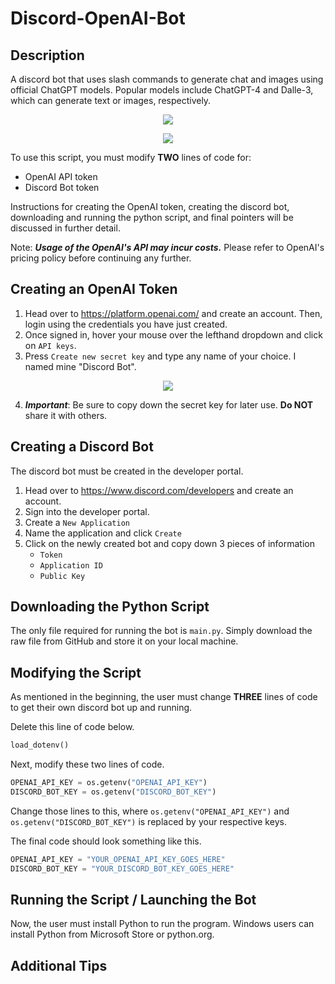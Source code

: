 # Discord-OpenAI-Bot
## Description
A discord bot that uses slash commands to generate chat and images using official ChatGPT models.
Popular models include ChatGPT-4 and Dalle-3, which can generate text or images, respectively.
<p align="center">
  <img src= "https://github.com/Ronaldrc/Discord-OpenAI-Bot/assets/107775094/863604b5-de07-41c4-872f-073faa3ed0ae"/>
</p>

<p align="center">
   <img src= "https://github.com/Ronaldrc/Discord-OpenAI-Bot/assets/107775094/7b75342e-90ff-4f55-93d0-8f138770242f"/>
</p>

To use this script, you must modify **TWO** lines of code for: 
- OpenAI API token
- Discord Bot token

Instructions for creating the OpenAI token, creating the discord bot, downloading and running the python script, and final pointers will be discussed in further detail.

Note: ***Usage of the OpenAI's API may incur costs.*** 
Please refer to OpenAI's pricing policy before continuing any further.

## Creating an OpenAI Token
1. Head over to https://platform.openai.com/ and create an account. Then, login using the credentials you have just created.
2. Once signed in, hover your mouse over the lefthand dropdown and click on `API keys`.
3. Press `Create new secret key` and type any name of your choice. I named mine "Discord Bot".
<p align="center">
   <img src= "https://github.com/Ronaldrc/Discord-OpenAI-Bot/assets/107775094/48ef5ea9-d5e9-4cea-83ae-a6c566e456b9"/>
</p>

4. ***Important***:
Be sure to copy down the secret key for later use.
**Do NOT** share it with others.

## Creating a Discord Bot
The discord bot must be created in the developer portal.
1. Head over to https://www.discord.com/developers and create an account.
2. Sign into the developer portal.
3. Create a `New Application`
4. Name the application and click `Create`
5. Click on the newly created bot and copy down 3 pieces of information
   - `Token`
   - `Application ID`
   - `Public Key`

## Downloading the Python Script
The only file required for running the bot is `main.py`. Simply download the raw file from GitHub and store it on your local machine.

## Modifying the Script
As mentioned in the beginning, the user must change **THREE** lines of code to get their own discord bot up and running.

Delete this line of code below.

```python
load_dotenv()
```

Next, modify these two lines of code.
```python
OPENAI_API_KEY = os.getenv("OPENAI_API_KEY")
DISCORD_BOT_KEY = os.getenv("DISCORD_BOT_KEY")
```

Change those lines to this, where `os.getenv("OPENAI_API_KEY")` and `os.getenv("DISCORD_BOT_KEY")` is replaced by your respective keys.

The final code should look something like this.
```python
OPENAI_API_KEY = "YOUR_OPENAI_API_KEY_GOES_HERE"
DISCORD_BOT_KEY = "YOUR_DISCORD_BOT_KEY_GOES_HERE"
```

## Running the Script / Launching the Bot
Now, the user must install Python to run the program.
Windows users can install Python from Microsoft Store or python.org.

## Additional Tips
